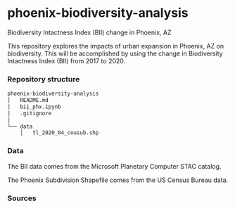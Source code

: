 # phoenix-biodiversity-analysis
Biodiversity Intactness Index (BII) change in Phoenix, AZ

This repository explores the impacts of urban expansion in Phoenix, AZ on biodiversity. This will be accomplished by using the change in Biodiversity Intactness Index (BII) from 2017 to 2020.

### Repository structure

```bash
phoenix-biodiversity-analysis
│   README.md
|   bii_phx.ipynb
|   .gitignore
│
└── data 
    │   tl_2020_04_cousub.shp  
```

### Data

The BII data comes from the Microsoft Planetary Computer STAC catalog.

The Phoenix Subdivision Shapefile comes from the US Census Bureau data.

### Sources

